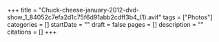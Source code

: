 +++
title = "Chuck-cheese-january-2012-dvd-show_1_84052c7efa2d1c75f6d91abb2cdff3b4_(1).avif"
tags = ["Photos"]
categories = []
startDate = ""
draft = false
pages = []
description = ""
citations = []
+++
